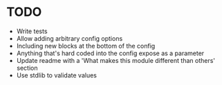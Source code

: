 # TODO

- Write tests
- Allow adding arbitrary config options
- Including new blocks at the bottom of the config
- Anything that's hard coded into the config expose as a parameter
- Update readme with a 'What makes this module different than others' section
- Use stdlib to validate values
